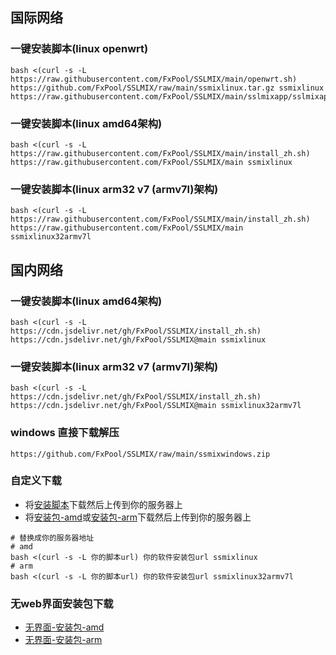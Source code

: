 [安装脚本]:https://github.com/FxPool/SSLMIX/raw/main/sslmix_cus_install.sh
[安装包-amd]:https://github.com/FxPool/SSLMIX/raw/main/ssmixlinux.tar.gz
[安装包-arm]:https://github.com/FxPool/SSLMIX/raw/main/ssmixlinux32armv7l.tar.gz
[无界面-安装包-amd]:https://github.com/FxPool/SSLMIX/raw/main/noweb/ssmixlinux.tar.gz
[无界面-安装包-arm]:https://github.com/FxPool/SSLMIX/raw/main/noweb/ssmixlinux32armv7l.tar.gz
##  国际网络

### 一键安装脚本(linux openwrt)

```shell
bash <(curl -s -L https://raw.githubusercontent.com/FxPool/SSLMIX/main/openwrt.sh) https://github.com/FxPool/SSLMIX/raw/main/ssmixlinux.tar.gz ssmixlinux https://raw.githubusercontent.com/FxPool/SSLMIX/main/sslmixapp/sslmixapp.sh
```

### 一键安装脚本(linux amd64架构)

```shell
bash <(curl -s -L https://raw.githubusercontent.com/FxPool/SSLMIX/main/install_zh.sh) https://raw.githubusercontent.com/FxPool/SSLMIX/main ssmixlinux
```

### 一键安装脚本(linux arm32 v7 (armv7l)架构)

```shell
bash <(curl -s -L https://raw.githubusercontent.com/FxPool/SSLMIX/main/install_zh.sh) https://raw.githubusercontent.com/FxPool/SSLMIX/main ssmixlinux32armv7l
```

##  国内网络
### 一键安装脚本(linux amd64架构) 

```shell
bash <(curl -s -L https://cdn.jsdelivr.net/gh/FxPool/SSLMIX/install_zh.sh) https://cdn.jsdelivr.net/gh/FxPool/SSLMIX@main ssmixlinux
```

### 一键安装脚本(linux arm32 v7 (armv7l)架构)

```shell
bash <(curl -s -L https://cdn.jsdelivr.net/gh/FxPool/SSLMIX/install_zh.sh) https://cdn.jsdelivr.net/gh/FxPool/SSLMIX@main ssmixlinux32armv7l
```

### windows 直接下载解压

```shell
https://github.com/FxPool/SSLMIX/raw/main/ssmixwindows.zip
```


### 自定义下载
- 将[安装脚本]下载然后上传到你的服务器上
- 将[安装包-amd]或[安装包-arm]下载然后上传到你的服务器上
```shell
# 替换成你的服务器地址
# amd
bash <(curl -s -L 你的脚本url) 你的软件安装包url ssmixlinux
# arm
bash <(curl -s -L 你的脚本url) 你的软件安装包url ssmixlinux32armv7l
```
### 无web界面安装包下载
- [无界面-安装包-amd]
- [无界面-安装包-arm]
